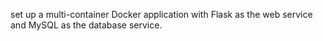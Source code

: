 set up a multi-container Docker application with Flask as the web service and MySQL as the database service.
